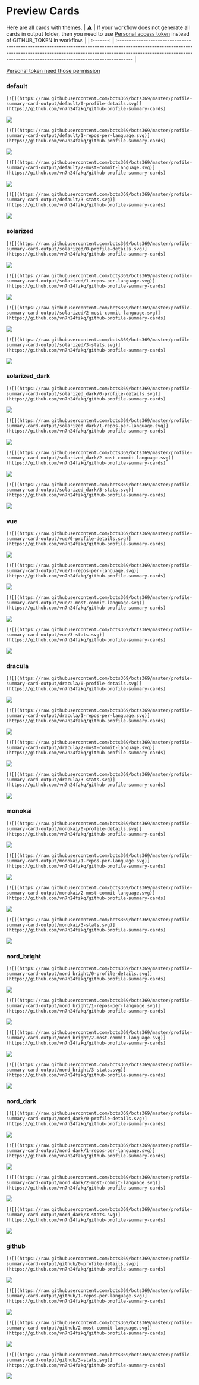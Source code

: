 
# Preview Cards

Here are all cards with themes.
| :warning: | If your workflow does not generate all cards in output folder, then you need to use [Personal access token](https://docs.github.com/en/actions/configuring-and-managing-workflows/creating-and-storing-encrypted-secrets) instead of GITHUB_TOKEN in workflow. |
| :-------: | :------------------------------------------------------------------------------------------------------------------------------------------------------------------------------------------------------------------------------------------------ |

[Personal token need those permission](https://github.com/vn7n24fzkq/github-profile-summary-cards/wiki/Personal-access-token-permissions)


### default


```
[![](https://raw.githubusercontent.com/bcts369/bcts369/master/profile-summary-card-output/default/0-profile-details.svg)](https://github.com/vn7n24fzkq/github-profile-summary-cards)
```
![](https://raw.githubusercontent.com/bcts369/bcts369/master/profile-summary-card-output/default/0-profile-details.svg)


```
[![](https://raw.githubusercontent.com/bcts369/bcts369/master/profile-summary-card-output/default/1-repos-per-language.svg)](https://github.com/vn7n24fzkq/github-profile-summary-cards)
```
![](https://raw.githubusercontent.com/bcts369/bcts369/master/profile-summary-card-output/default/1-repos-per-language.svg)


```
[![](https://raw.githubusercontent.com/bcts369/bcts369/master/profile-summary-card-output/default/2-most-commit-language.svg)](https://github.com/vn7n24fzkq/github-profile-summary-cards)
```
![](https://raw.githubusercontent.com/bcts369/bcts369/master/profile-summary-card-output/default/2-most-commit-language.svg)


```
[![](https://raw.githubusercontent.com/bcts369/bcts369/master/profile-summary-card-output/default/3-stats.svg)](https://github.com/vn7n24fzkq/github-profile-summary-cards)
```
![](https://raw.githubusercontent.com/bcts369/bcts369/master/profile-summary-card-output/default/3-stats.svg)


### solarized


```
[![](https://raw.githubusercontent.com/bcts369/bcts369/master/profile-summary-card-output/solarized/0-profile-details.svg)](https://github.com/vn7n24fzkq/github-profile-summary-cards)
```
![](https://raw.githubusercontent.com/bcts369/bcts369/master/profile-summary-card-output/solarized/0-profile-details.svg)


```
[![](https://raw.githubusercontent.com/bcts369/bcts369/master/profile-summary-card-output/solarized/1-repos-per-language.svg)](https://github.com/vn7n24fzkq/github-profile-summary-cards)
```
![](https://raw.githubusercontent.com/bcts369/bcts369/master/profile-summary-card-output/solarized/1-repos-per-language.svg)


```
[![](https://raw.githubusercontent.com/bcts369/bcts369/master/profile-summary-card-output/solarized/2-most-commit-language.svg)](https://github.com/vn7n24fzkq/github-profile-summary-cards)
```
![](https://raw.githubusercontent.com/bcts369/bcts369/master/profile-summary-card-output/solarized/2-most-commit-language.svg)


```
[![](https://raw.githubusercontent.com/bcts369/bcts369/master/profile-summary-card-output/solarized/3-stats.svg)](https://github.com/vn7n24fzkq/github-profile-summary-cards)
```
![](https://raw.githubusercontent.com/bcts369/bcts369/master/profile-summary-card-output/solarized/3-stats.svg)


### solarized_dark


```
[![](https://raw.githubusercontent.com/bcts369/bcts369/master/profile-summary-card-output/solarized_dark/0-profile-details.svg)](https://github.com/vn7n24fzkq/github-profile-summary-cards)
```
![](https://raw.githubusercontent.com/bcts369/bcts369/master/profile-summary-card-output/solarized_dark/0-profile-details.svg)


```
[![](https://raw.githubusercontent.com/bcts369/bcts369/master/profile-summary-card-output/solarized_dark/1-repos-per-language.svg)](https://github.com/vn7n24fzkq/github-profile-summary-cards)
```
![](https://raw.githubusercontent.com/bcts369/bcts369/master/profile-summary-card-output/solarized_dark/1-repos-per-language.svg)


```
[![](https://raw.githubusercontent.com/bcts369/bcts369/master/profile-summary-card-output/solarized_dark/2-most-commit-language.svg)](https://github.com/vn7n24fzkq/github-profile-summary-cards)
```
![](https://raw.githubusercontent.com/bcts369/bcts369/master/profile-summary-card-output/solarized_dark/2-most-commit-language.svg)


```
[![](https://raw.githubusercontent.com/bcts369/bcts369/master/profile-summary-card-output/solarized_dark/3-stats.svg)](https://github.com/vn7n24fzkq/github-profile-summary-cards)
```
![](https://raw.githubusercontent.com/bcts369/bcts369/master/profile-summary-card-output/solarized_dark/3-stats.svg)


### vue


```
[![](https://raw.githubusercontent.com/bcts369/bcts369/master/profile-summary-card-output/vue/0-profile-details.svg)](https://github.com/vn7n24fzkq/github-profile-summary-cards)
```
![](https://raw.githubusercontent.com/bcts369/bcts369/master/profile-summary-card-output/vue/0-profile-details.svg)


```
[![](https://raw.githubusercontent.com/bcts369/bcts369/master/profile-summary-card-output/vue/1-repos-per-language.svg)](https://github.com/vn7n24fzkq/github-profile-summary-cards)
```
![](https://raw.githubusercontent.com/bcts369/bcts369/master/profile-summary-card-output/vue/1-repos-per-language.svg)


```
[![](https://raw.githubusercontent.com/bcts369/bcts369/master/profile-summary-card-output/vue/2-most-commit-language.svg)](https://github.com/vn7n24fzkq/github-profile-summary-cards)
```
![](https://raw.githubusercontent.com/bcts369/bcts369/master/profile-summary-card-output/vue/2-most-commit-language.svg)


```
[![](https://raw.githubusercontent.com/bcts369/bcts369/master/profile-summary-card-output/vue/3-stats.svg)](https://github.com/vn7n24fzkq/github-profile-summary-cards)
```
![](https://raw.githubusercontent.com/bcts369/bcts369/master/profile-summary-card-output/vue/3-stats.svg)


### dracula


```
[![](https://raw.githubusercontent.com/bcts369/bcts369/master/profile-summary-card-output/dracula/0-profile-details.svg)](https://github.com/vn7n24fzkq/github-profile-summary-cards)
```
![](https://raw.githubusercontent.com/bcts369/bcts369/master/profile-summary-card-output/dracula/0-profile-details.svg)


```
[![](https://raw.githubusercontent.com/bcts369/bcts369/master/profile-summary-card-output/dracula/1-repos-per-language.svg)](https://github.com/vn7n24fzkq/github-profile-summary-cards)
```
![](https://raw.githubusercontent.com/bcts369/bcts369/master/profile-summary-card-output/dracula/1-repos-per-language.svg)


```
[![](https://raw.githubusercontent.com/bcts369/bcts369/master/profile-summary-card-output/dracula/2-most-commit-language.svg)](https://github.com/vn7n24fzkq/github-profile-summary-cards)
```
![](https://raw.githubusercontent.com/bcts369/bcts369/master/profile-summary-card-output/dracula/2-most-commit-language.svg)


```
[![](https://raw.githubusercontent.com/bcts369/bcts369/master/profile-summary-card-output/dracula/3-stats.svg)](https://github.com/vn7n24fzkq/github-profile-summary-cards)
```
![](https://raw.githubusercontent.com/bcts369/bcts369/master/profile-summary-card-output/dracula/3-stats.svg)


### monokai


```
[![](https://raw.githubusercontent.com/bcts369/bcts369/master/profile-summary-card-output/monokai/0-profile-details.svg)](https://github.com/vn7n24fzkq/github-profile-summary-cards)
```
![](https://raw.githubusercontent.com/bcts369/bcts369/master/profile-summary-card-output/monokai/0-profile-details.svg)


```
[![](https://raw.githubusercontent.com/bcts369/bcts369/master/profile-summary-card-output/monokai/1-repos-per-language.svg)](https://github.com/vn7n24fzkq/github-profile-summary-cards)
```
![](https://raw.githubusercontent.com/bcts369/bcts369/master/profile-summary-card-output/monokai/1-repos-per-language.svg)


```
[![](https://raw.githubusercontent.com/bcts369/bcts369/master/profile-summary-card-output/monokai/2-most-commit-language.svg)](https://github.com/vn7n24fzkq/github-profile-summary-cards)
```
![](https://raw.githubusercontent.com/bcts369/bcts369/master/profile-summary-card-output/monokai/2-most-commit-language.svg)


```
[![](https://raw.githubusercontent.com/bcts369/bcts369/master/profile-summary-card-output/monokai/3-stats.svg)](https://github.com/vn7n24fzkq/github-profile-summary-cards)
```
![](https://raw.githubusercontent.com/bcts369/bcts369/master/profile-summary-card-output/monokai/3-stats.svg)


### nord_bright


```
[![](https://raw.githubusercontent.com/bcts369/bcts369/master/profile-summary-card-output/nord_bright/0-profile-details.svg)](https://github.com/vn7n24fzkq/github-profile-summary-cards)
```
![](https://raw.githubusercontent.com/bcts369/bcts369/master/profile-summary-card-output/nord_bright/0-profile-details.svg)


```
[![](https://raw.githubusercontent.com/bcts369/bcts369/master/profile-summary-card-output/nord_bright/1-repos-per-language.svg)](https://github.com/vn7n24fzkq/github-profile-summary-cards)
```
![](https://raw.githubusercontent.com/bcts369/bcts369/master/profile-summary-card-output/nord_bright/1-repos-per-language.svg)


```
[![](https://raw.githubusercontent.com/bcts369/bcts369/master/profile-summary-card-output/nord_bright/2-most-commit-language.svg)](https://github.com/vn7n24fzkq/github-profile-summary-cards)
```
![](https://raw.githubusercontent.com/bcts369/bcts369/master/profile-summary-card-output/nord_bright/2-most-commit-language.svg)


```
[![](https://raw.githubusercontent.com/bcts369/bcts369/master/profile-summary-card-output/nord_bright/3-stats.svg)](https://github.com/vn7n24fzkq/github-profile-summary-cards)
```
![](https://raw.githubusercontent.com/bcts369/bcts369/master/profile-summary-card-output/nord_bright/3-stats.svg)


### nord_dark


```
[![](https://raw.githubusercontent.com/bcts369/bcts369/master/profile-summary-card-output/nord_dark/0-profile-details.svg)](https://github.com/vn7n24fzkq/github-profile-summary-cards)
```
![](https://raw.githubusercontent.com/bcts369/bcts369/master/profile-summary-card-output/nord_dark/0-profile-details.svg)


```
[![](https://raw.githubusercontent.com/bcts369/bcts369/master/profile-summary-card-output/nord_dark/1-repos-per-language.svg)](https://github.com/vn7n24fzkq/github-profile-summary-cards)
```
![](https://raw.githubusercontent.com/bcts369/bcts369/master/profile-summary-card-output/nord_dark/1-repos-per-language.svg)


```
[![](https://raw.githubusercontent.com/bcts369/bcts369/master/profile-summary-card-output/nord_dark/2-most-commit-language.svg)](https://github.com/vn7n24fzkq/github-profile-summary-cards)
```
![](https://raw.githubusercontent.com/bcts369/bcts369/master/profile-summary-card-output/nord_dark/2-most-commit-language.svg)


```
[![](https://raw.githubusercontent.com/bcts369/bcts369/master/profile-summary-card-output/nord_dark/3-stats.svg)](https://github.com/vn7n24fzkq/github-profile-summary-cards)
```
![](https://raw.githubusercontent.com/bcts369/bcts369/master/profile-summary-card-output/nord_dark/3-stats.svg)


### github


```
[![](https://raw.githubusercontent.com/bcts369/bcts369/master/profile-summary-card-output/github/0-profile-details.svg)](https://github.com/vn7n24fzkq/github-profile-summary-cards)
```
![](https://raw.githubusercontent.com/bcts369/bcts369/master/profile-summary-card-output/github/0-profile-details.svg)


```
[![](https://raw.githubusercontent.com/bcts369/bcts369/master/profile-summary-card-output/github/1-repos-per-language.svg)](https://github.com/vn7n24fzkq/github-profile-summary-cards)
```
![](https://raw.githubusercontent.com/bcts369/bcts369/master/profile-summary-card-output/github/1-repos-per-language.svg)


```
[![](https://raw.githubusercontent.com/bcts369/bcts369/master/profile-summary-card-output/github/2-most-commit-language.svg)](https://github.com/vn7n24fzkq/github-profile-summary-cards)
```
![](https://raw.githubusercontent.com/bcts369/bcts369/master/profile-summary-card-output/github/2-most-commit-language.svg)


```
[![](https://raw.githubusercontent.com/bcts369/bcts369/master/profile-summary-card-output/github/3-stats.svg)](https://github.com/vn7n24fzkq/github-profile-summary-cards)
```
![](https://raw.githubusercontent.com/bcts369/bcts369/master/profile-summary-card-output/github/3-stats.svg)

